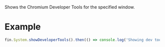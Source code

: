 Shows the Chromium Developer Tools for the specified window.
# Example
```js
fin.System.showDeveloperTools().then(() => console.log('Showing dev tools')).catch(err => console.error(err));
```
